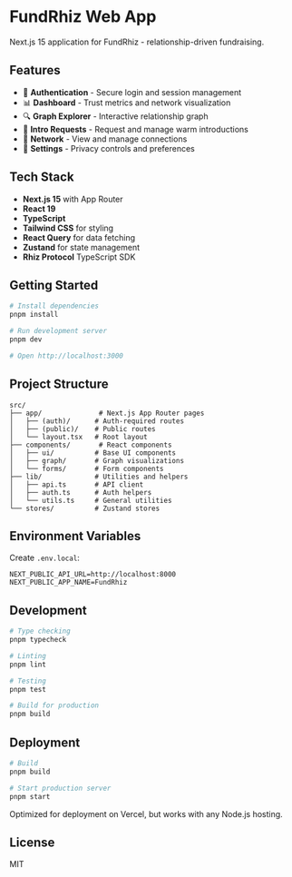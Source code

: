 # FundRhiz Web App

Next.js 15 application for FundRhiz - relationship-driven fundraising.

## Features

- 🔐 **Authentication** - Secure login and session management
- 📊 **Dashboard** - Trust metrics and network visualization
- 🔍 **Graph Explorer** - Interactive relationship graph
- 🤝 **Intro Requests** - Request and manage warm introductions
- 👥 **Network** - View and manage connections
- 🎯 **Settings** - Privacy controls and preferences

## Tech Stack

- **Next.js 15** with App Router
- **React 19**
- **TypeScript**
- **Tailwind CSS** for styling
- **React Query** for data fetching
- **Zustand** for state management
- **Rhiz Protocol** TypeScript SDK

## Getting Started

```bash
# Install dependencies
pnpm install

# Run development server
pnpm dev

# Open http://localhost:3000
```

## Project Structure

```
src/
├── app/              # Next.js App Router pages
│   ├── (auth)/      # Auth-required routes
│   ├── (public)/    # Public routes
│   └── layout.tsx   # Root layout
├── components/       # React components
│   ├── ui/          # Base UI components
│   ├── graph/       # Graph visualizations
│   └── forms/       # Form components
├── lib/             # Utilities and helpers
│   ├── api.ts       # API client
│   ├── auth.ts      # Auth helpers
│   └── utils.ts     # General utilities
└── stores/          # Zustand stores
```

## Environment Variables

Create `.env.local`:

```env
NEXT_PUBLIC_API_URL=http://localhost:8000
NEXT_PUBLIC_APP_NAME=FundRhiz
```

## Development

```bash
# Type checking
pnpm typecheck

# Linting
pnpm lint

# Testing
pnpm test

# Build for production
pnpm build
```

## Deployment

```bash
# Build
pnpm build

# Start production server
pnpm start
```

Optimized for deployment on Vercel, but works with any Node.js hosting.

## License

MIT

